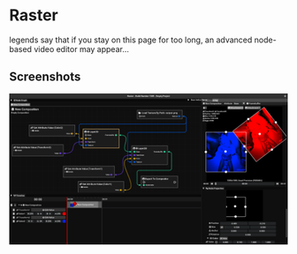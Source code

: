 # Raster
legends say that if you stay on this page for too long, an advanced node-based video editor may appear...

## Screenshots
![PrimaryScreenshot](misc/gallery/LatestImage.png "")
